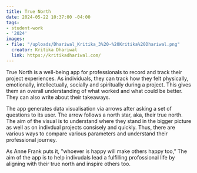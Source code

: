 ```yaml
---
title: True North
date: 2024-05-22 10:37:00 -04:00
tags:
- student-work
- '2024'
images:
- file: "/uploads/Dhariwal_Kritika_3%20-%20Kritika%20Dhariwal.png"
  creator: Kritika Dhariwal
  link: https://kritikadhariwal.com/
---
```


True North is a well-being app for professionals to record and track their project experiences. As individuals, they can track how they felt physically, emotionally, intellectually, socially and spiritually during a project. This gives them an overall understanding of what worked and what could be better. They can also write about their takeaways.

The app generates data visualisation via arrows after asking a set of questions to its user. The arrow follows a north star, aka, their true north. The aim of the visual is to understand where they stand in the bigger picture as well as on indivdual projects consisely and quickly. Thus, there are various ways to compare various parameters and understand their professional journey.

As Anne Frank puts it, "whoever is happy will make others happy too,” The aim of the app is to help indivudals lead a fulfilling profossional life by aligning with their true north and inspire others too.